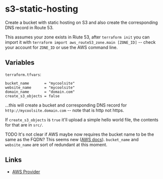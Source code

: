 # s3-static-hosting

Create a bucket with static hosting on S3 and also create the corresponding DNS record in Route 53.

This assumes your zone exists in Riute 53, after `terraform init` you can import it with `terraform import aws_route53_zone.main [ZONE_ID]` -- check your account for `ZONE_ID` or use the AWS command line.

## Variables

`terraform.tfvars`:

```
bucket_name       = "mycoolsite"
website_name      = "mycoolsite"
domain_name       = "domain.com"
create_s3_objects = false
```

...this will create a bucket and corresponding DNS record for `http://mycoolsite.domain.com` -- note that is http not https.

If `create_s3_objects` is `true` it'll upload a simple hello world file, the contents for that are in `src/`.

TODO It's not clear if AWS maybe now requires the bucket name to be the same as the FQDN?  This seems new ([AWS docs](https://docs.aws.amazon.com/Route53/latest/DeveloperGuide/troubleshooting-s3-bucket-website-hosting.html)).  `bucket_name` and `website_name` are sort of redundant at this moment.

## Links

- [AWS Provider](https://registry.terraform.io/providers/hashicorp/aws/latest/docs)
